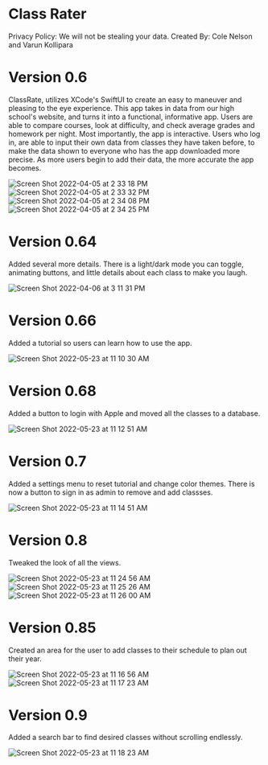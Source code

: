 # Class Rater

Privacy Policy: We will not be stealing your data.
Created By: Cole Nelson and Varun Kollipara

# Version 0.6
ClassRate, utilizes XCode's SwiftUI to create an easy to maneuver and pleasing to the eye experience. This app takes in data from our high school's website, and turns it into a functional, informative app. Users are able to compare courses, look at difficulty, and check average grades and homework per night. Most importantly, the app is interactive. Users who log in, are able to input their own data from classes they have taken before, to make the data shown to everyone who has the app downloaded more precise. As more users begin to add their data, the more accurate the app becomes. 

![Screen Shot 2022-04-05 at 2 33 18 PM](https://user-images.githubusercontent.com/60491044/161835292-5474d556-b59d-4ef1-99ce-004bea08b96f.png)
![Screen Shot 2022-04-05 at 2 33 32 PM](https://user-images.githubusercontent.com/60491044/161835307-be580f98-b5bc-486a-bd89-9ba81ba3758f.png)
![Screen Shot 2022-04-05 at 2 34 08 PM](https://user-images.githubusercontent.com/60491044/161835362-628b41ea-7b1e-4197-a2de-b0988338300a.png)
![Screen Shot 2022-04-05 at 2 34 25 PM](https://user-images.githubusercontent.com/60491044/161835364-deeee5dc-426a-4fe6-b414-cd0baca0092f.png)


# Version 0.64
Added several more details. There is a light/dark mode you can toggle, animating buttons, and little details about each class to make you laugh.

![Screen Shot 2022-04-06 at 3 11 31 PM](https://user-images.githubusercontent.com/60491044/162062634-691f1d01-e9fd-42f5-898d-1aaaefcbef84.png)


# Version 0.66
Added a tutorial so users can learn how to use the app.

![Screen Shot 2022-05-23 at 11 10 30 AM](https://user-images.githubusercontent.com/60491044/169861979-d26659f1-6dfd-407b-a9c4-9d08a873063c.png)


# Version 0.68
Added a button to login with Apple and moved all the classes to a database.

![Screen Shot 2022-05-23 at 11 12 51 AM](https://user-images.githubusercontent.com/60491044/169862384-bb2612d7-be8b-4120-b5db-db5708ae04a1.png)


# Version 0.7
Added a settings menu to reset tutorial and change color themes. There is now a button to sign in as admin to remove and add classses.

![Screen Shot 2022-05-23 at 11 14 51 AM](https://user-images.githubusercontent.com/60491044/169862737-d9a34daf-3fcd-4517-a790-6328a7d0994c.png)


# Version 0.8
Tweaked the look of all the views.

![Screen Shot 2022-05-23 at 11 24 56 AM](https://user-images.githubusercontent.com/60491044/169864455-c3350712-85dc-469a-b293-35dce7453423.png)
![Screen Shot 2022-05-23 at 11 25 26 AM](https://user-images.githubusercontent.com/60491044/169864640-1e8e1729-4f96-4925-a5a4-e82e450c6fe6.png)
![Screen Shot 2022-05-23 at 11 26 00 AM](https://user-images.githubusercontent.com/60491044/169864977-f3e4a42e-eb1a-4dfa-af7f-75ac75c03ade.png)



# Version 0.85
Created an area for the user to add classes to their schedule to plan out their year.

![Screen Shot 2022-05-23 at 11 16 56 AM](https://user-images.githubusercontent.com/60491044/169863082-94fce478-3284-49b4-a5db-e229bc8ed98c.png)
![Screen Shot 2022-05-23 at 11 17 23 AM](https://user-images.githubusercontent.com/60491044/169863155-7fe916f9-4b34-42cd-b536-65aef07c6a31.png)



# Version 0.9
Added a search bar to find desired classes without scrolling endlessly.

![Screen Shot 2022-05-23 at 11 18 23 AM](https://user-images.githubusercontent.com/60491044/169863326-4a5e9eaf-66b5-4937-b743-ba19a369f9d2.png)



